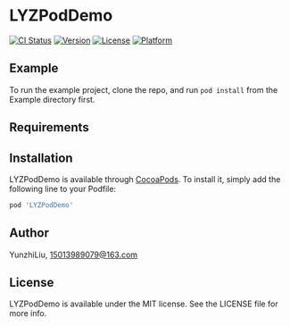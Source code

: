 # LYZPodDemo

[![CI Status](https://img.shields.io/travis/YunzhiLiu/LYZPodDemo.svg?style=flat)](https://travis-ci.org/YunzhiLiu/LYZPodDemo)
[![Version](https://img.shields.io/cocoapods/v/LYZPodDemo.svg?style=flat)](https://cocoapods.org/pods/LYZPodDemo)
[![License](https://img.shields.io/cocoapods/l/LYZPodDemo.svg?style=flat)](https://cocoapods.org/pods/LYZPodDemo)
[![Platform](https://img.shields.io/cocoapods/p/LYZPodDemo.svg?style=flat)](https://cocoapods.org/pods/LYZPodDemo)

## Example

To run the example project, clone the repo, and run `pod install` from the Example directory first.

## Requirements

## Installation

LYZPodDemo is available through [CocoaPods](https://cocoapods.org). To install
it, simply add the following line to your Podfile:

```ruby
pod 'LYZPodDemo'
```

## Author

YunzhiLiu, 15013989079@163.com

## License

LYZPodDemo is available under the MIT license. See the LICENSE file for more info.
